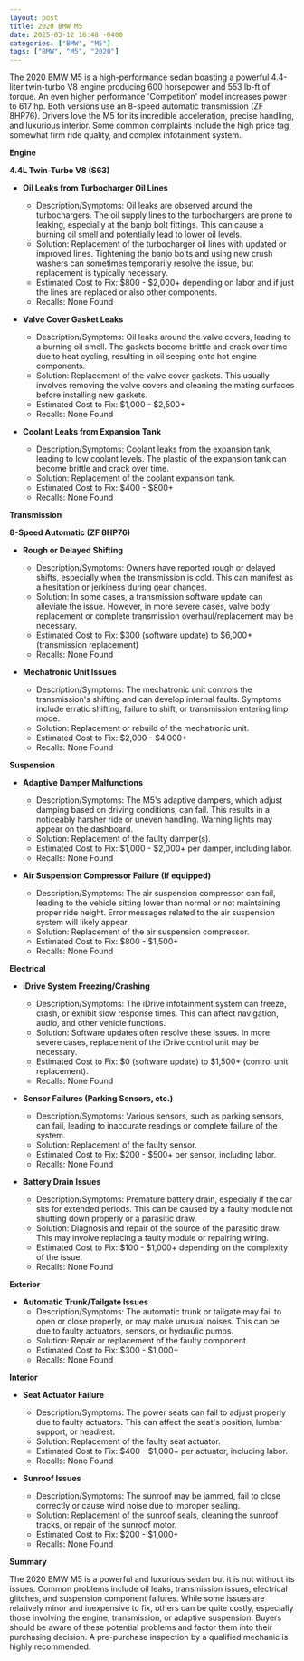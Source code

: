 ```yaml
---
layout: post
title: 2020 BMW M5
date: 2025-03-12 16:48 -0400
categories: ["BMW", "M5"]
tags: ["BMW", "M5", "2020"]
---
```

The 2020 BMW M5 is a high-performance sedan boasting a powerful 4.4-liter twin-turbo V8 engine producing 600 horsepower and 553 lb-ft of torque. An even higher performance 'Competition' model increases power to 617 hp. Both versions use an 8-speed automatic transmission (ZF 8HP76). Drivers love the M5 for its incredible acceleration, precise handling, and luxurious interior. Some common complaints include the high price tag, somewhat firm ride quality, and complex infotainment system.

**Engine**

**4.4L Twin-Turbo V8 (S63)**

*   **Oil Leaks from Turbocharger Oil Lines**
    *   Description/Symptoms: Oil leaks are observed around the turbochargers. The oil supply lines to the turbochargers are prone to leaking, especially at the banjo bolt fittings. This can cause a burning oil smell and potentially lead to lower oil levels.
    *   Solution: Replacement of the turbocharger oil lines with updated or improved lines. Tightening the banjo bolts and using new crush washers can sometimes temporarily resolve the issue, but replacement is typically necessary.
    *   Estimated Cost to Fix: $800 - $2,000+ depending on labor and if just the lines are replaced or also other components.
    *   Recalls: None Found

*   **Valve Cover Gasket Leaks**
    *   Description/Symptoms: Oil leaks around the valve covers, leading to a burning oil smell. The gaskets become brittle and crack over time due to heat cycling, resulting in oil seeping onto hot engine components.
    *   Solution: Replacement of the valve cover gaskets. This usually involves removing the valve covers and cleaning the mating surfaces before installing new gaskets.
    *   Estimated Cost to Fix: $1,000 - $2,500+
    *   Recalls: None Found

*   **Coolant Leaks from Expansion Tank**
    *   Description/Symptoms: Coolant leaks from the expansion tank, leading to low coolant levels. The plastic of the expansion tank can become brittle and crack over time.
    *   Solution: Replacement of the coolant expansion tank.
    *   Estimated Cost to Fix: $400 - $800+
    *   Recalls: None Found

**Transmission**

**8-Speed Automatic (ZF 8HP76)**

*   **Rough or Delayed Shifting**
    *   Description/Symptoms: Owners have reported rough or delayed shifts, especially when the transmission is cold. This can manifest as a hesitation or jerkiness during gear changes.
    *   Solution: In some cases, a transmission software update can alleviate the issue. However, in more severe cases, valve body replacement or complete transmission overhaul/replacement may be necessary.
    *   Estimated Cost to Fix: $300 (software update) to $6,000+ (transmission replacement)
    *   Recalls: None Found

*   **Mechatronic Unit Issues**
    *   Description/Symptoms: The mechatronic unit controls the transmission's shifting and can develop internal faults. Symptoms include erratic shifting, failure to shift, or transmission entering limp mode.
    *   Solution: Replacement or rebuild of the mechatronic unit.
    *   Estimated Cost to Fix: $2,000 - $4,000+
    *   Recalls: None Found

**Suspension**

*   **Adaptive Damper Malfunctions**
    *   Description/Symptoms: The M5's adaptive dampers, which adjust damping based on driving conditions, can fail. This results in a noticeably harsher ride or uneven handling. Warning lights may appear on the dashboard.
    *   Solution: Replacement of the faulty damper(s).
    *   Estimated Cost to Fix: $1,000 - $2,000+ per damper, including labor.
    *   Recalls: None Found

*   **Air Suspension Compressor Failure (If equipped)**
    *   Description/Symptoms: The air suspension compressor can fail, leading to the vehicle sitting lower than normal or not maintaining proper ride height. Error messages related to the air suspension system will likely appear.
    *   Solution: Replacement of the air suspension compressor.
    *   Estimated Cost to Fix: $800 - $1,500+
    *   Recalls: None Found

**Electrical**

*   **iDrive System Freezing/Crashing**
    *   Description/Symptoms: The iDrive infotainment system can freeze, crash, or exhibit slow response times. This can affect navigation, audio, and other vehicle functions.
    *   Solution: Software updates often resolve these issues. In more severe cases, replacement of the iDrive control unit may be necessary.
    *   Estimated Cost to Fix: $0 (software update) to $1,500+ (control unit replacement).
    *   Recalls: None Found

*   **Sensor Failures (Parking Sensors, etc.)**
    *   Description/Symptoms: Various sensors, such as parking sensors, can fail, leading to inaccurate readings or complete failure of the system.
    *   Solution: Replacement of the faulty sensor.
    *   Estimated Cost to Fix: $200 - $500+ per sensor, including labor.
    *   Recalls: None Found

*   **Battery Drain Issues**
    *   Description/Symptoms: Premature battery drain, especially if the car sits for extended periods. This can be caused by a faulty module not shutting down properly or a parasitic draw.
    *   Solution: Diagnosis and repair of the source of the parasitic draw. This may involve replacing a faulty module or repairing wiring.
    *   Estimated Cost to Fix: $100 - $1,000+ depending on the complexity of the issue.
    *   Recalls: None Found

**Exterior**

*   **Automatic Trunk/Tailgate Issues**
    *   Description/Symptoms: The automatic trunk or tailgate may fail to open or close properly, or may make unusual noises. This can be due to faulty actuators, sensors, or hydraulic pumps.
    *   Solution: Repair or replacement of the faulty component.
    *   Estimated Cost to Fix: $300 - $1,000+
    *   Recalls: None Found

**Interior**

*   **Seat Actuator Failure**
    *   Description/Symptoms: The power seats can fail to adjust properly due to faulty actuators. This can affect the seat's position, lumbar support, or headrest.
    *   Solution: Replacement of the faulty seat actuator.
    *   Estimated Cost to Fix: $400 - $1,000+ per actuator, including labor.
    *   Recalls: None Found

*   **Sunroof Issues**
    * Description/Symptoms: The sunroof may be jammed, fail to close correctly or cause wind noise due to improper sealing.
    * Solution: Replacement of the sunroof seals, cleaning the sunroof tracks, or repair of the sunroof motor.
    * Estimated Cost to Fix: $200 - $1,000+
    * Recalls: None Found

**Summary**

The 2020 BMW M5 is a powerful and luxurious sedan but it is not without its issues. Common problems include oil leaks, transmission issues, electrical glitches, and suspension component failures. While some issues are relatively minor and inexpensive to fix, others can be quite costly, especially those involving the engine, transmission, or adaptive suspension. Buyers should be aware of these potential problems and factor them into their purchasing decision. A pre-purchase inspection by a qualified mechanic is highly recommended.

